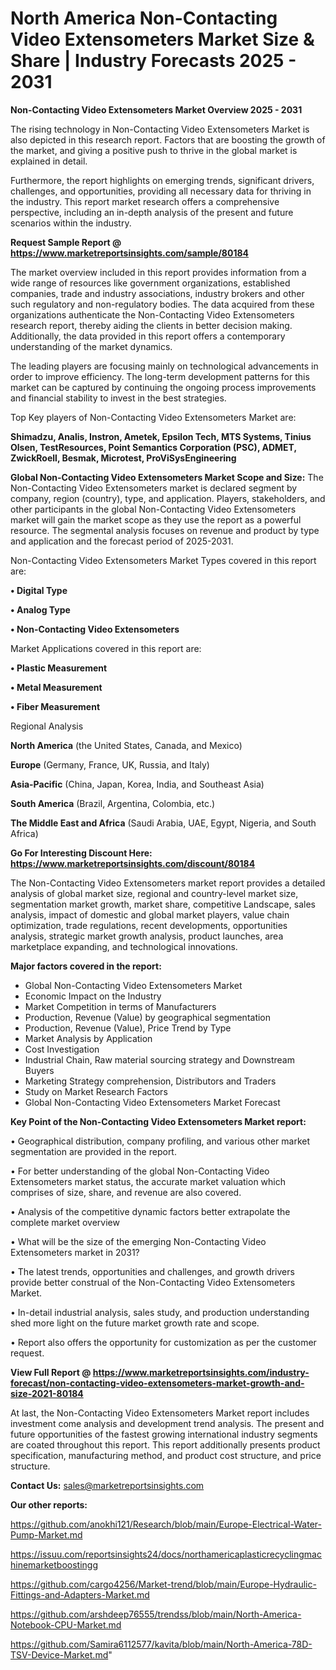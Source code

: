 # North America Non-Contacting Video Extensometers Market Size & Share | Industry Forecasts 2025 - 2031

<Strong> Non-Contacting Video Extensometers Market Overview 2025 - 2031</strong>

The rising technology in Non-Contacting Video Extensometers Market is also depicted in this research report. Factors that are boosting the growth of the market, and giving a positive push to thrive in the global market is explained in detail.

Furthermore, the report highlights on emerging trends, significant drivers, challenges, and opportunities, providing all necessary data for thriving in the industry. This report market research offers a comprehensive perspective, including an in-depth analysis of the present and future scenarios within the industry.

<strong>Request Sample Report @ <a href=https://www.marketreportsinsights.com/sample/80184>https://www.marketreportsinsights.com/sample/80184</a></strong>

The market overview included in this report provides information from a wide range of resources like government organizations, established companies, trade and industry associations, industry brokers and other such regulatory and non-regulatory bodies. The data acquired from these organizations authenticate the Non-Contacting Video Extensometers research report, thereby aiding the clients in better decision making. Additionally, the data provided in this report offers a contemporary understanding of the market dynamics.

The leading players are focusing mainly on technological advancements in order to improve efficiency. The long-term development patterns for this market can be captured by continuing the ongoing process improvements and financial stability to invest in the best strategies.

Top Key players of Non-Contacting Video Extensometers Market are:

<strong>Shimadzu, Analis, Instron, Ametek, Epsilon Tech, MTS Systems, Tinius Olsen, TestResources, Point Semantics Corporation (PSC), ADMET, ZwickRoell, Besmak, Microtest, ProViSysEngineering</strong>

<strong><b>Global Non-Contacting Video Extensometers Market Scope and Size:</b></strong>
The Non-Contacting Video Extensometers market is declared segment by company, region (country), type, and application. Players, stakeholders, and other participants in the global Non-Contacting Video Extensometers market will gain the market scope as they use the report as a powerful resource. The segmental analysis focuses on revenue and product by type and application and the forecast period of 2025-2031.

Non-Contacting Video Extensometers Market Types covered in this report are:

<strong>• Digital Type

• Analog Type

• Non-Contacting Video Extensometers</strong>

Market Applications covered in this report are:

<strong>• Plastic Measurement

• Metal Measurement

• Fiber Measurement</strong> 

Regional Analysis

<strong>North America</strong> (the United States, Canada, and Mexico)

<strong>Europe</strong> (Germany, France, UK, Russia, and Italy)

<strong>Asia-Pacific</strong> (China, Japan, Korea, India, and Southeast Asia)

<strong>South America</strong> (Brazil, Argentina, Colombia, etc.)

<strong>The Middle East and Africa</strong> (Saudi Arabia, UAE, Egypt, Nigeria, and South Africa)

<strong>Go For Interesting Discount Here: <a href=https://www.marketreportsinsights.com/discount/80184>https://www.marketreportsinsights.com/discount/80184</a></strong>

The Non-Contacting Video Extensometers market report provides a detailed analysis of global market size, regional and country-level market size, segmentation market growth, market share, competitive Landscape, sales analysis, impact of domestic and global market players, value chain optimization, trade regulations, recent developments, opportunities analysis, strategic market growth analysis, product launches, area marketplace expanding, and technological innovations.

<strong><b>Major factors covered in the report:</b></strong>
<ul>
  <li>Global Non-Contacting Video Extensometers Market </li>
  <li>Economic Impact on the Industry</li>
  <li>Market Competition in terms of Manufacturers</li>
  <li>Production, Revenue (Value) by geographical segmentation</li>
  <li>Production, Revenue (Value), Price Trend by Type</li>
  <li>Market Analysis by Application</li>
  <li>Cost Investigation</li>
  <li>Industrial Chain, Raw material sourcing strategy and Downstream Buyers</li>
  <li>Marketing Strategy comprehension, Distributors and Traders</li>
  <li>Study on Market Research Factors</li>
  <li>Global Non-Contacting Video Extensometers Market Forecast</li>
</ul>

<strong><b>Key Point of the Non-Contacting Video Extensometers Market report:</b></strong>

• Geographical distribution, company profiling, and various other market segmentation are provided in the report.

• For better understanding of the global Non-Contacting Video Extensometers market status, the accurate market valuation which comprises of size, share, and revenue are also covered.

• Analysis of the competitive dynamic factors better extrapolate the complete market overview

• What will be the size of the emerging Non-Contacting Video Extensometers market in 2031?

• The latest trends, opportunities and challenges, and growth drivers provide better construal of the Non-Contacting Video Extensometers Market.

• In-detail industrial analysis, sales study, and production understanding shed more light on the future market growth rate and scope.

• Report also offers the opportunity for customization as per the customer request.

<strong><b>View Full Report @ <a href=https://www.marketreportsinsights.com/industry-forecast/non-contacting-video-extensometers-market-growth-and-size-2021-80184>https://www.marketreportsinsights.com/industry-forecast/non-contacting-video-extensometers-market-growth-and-size-2021-80184</a></b></strong>


At last, the Non-Contacting Video Extensometers Market report includes investment come analysis and development trend analysis. The present and future opportunities of the fastest growing international industry segments are coated throughout this report. This report additionally presents product specification, manufacturing method, and product cost structure, and price structure.

<strong>Contact Us:</strong>
sales@marketreportsinsights.com

<strong>Our other reports:</strong>

<a href=https://github.com/anokhi121/Research/blob/main/Europe-Electrical-Water-Pump-Market.md>https://github.com/anokhi121/Research/blob/main/Europe-Electrical-Water-Pump-Market.md</a>

<a href=https://issuu.com/reportsinsights24/docs/northamericaplasticrecyclingmachinemarketboostingg>https://issuu.com/reportsinsights24/docs/northamericaplasticrecyclingmachinemarketboostingg</a>

<a href=https://github.com/cargo4256/Market-trend/blob/main/Europe-Hydraulic-Fittings-and-Adapters-Market.md>https://github.com/cargo4256/Market-trend/blob/main/Europe-Hydraulic-Fittings-and-Adapters-Market.md</a>

<a href=https://github.com/arshdeep76555/trendss/blob/main/North-America-Notebook-CPU-Market.md>https://github.com/arshdeep76555/trendss/blob/main/North-America-Notebook-CPU-Market.md</a>

<a href=https://github.com/Samira6112577/kavita/blob/main/North-America-78D-TSV-Device-Market.md>https://github.com/Samira6112577/kavita/blob/main/North-America-78D-TSV-Device-Market.md</a>"
